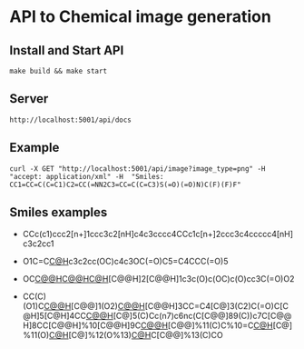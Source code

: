 # API to Chemical image generation

## Install and Start API
```
make build && make start
```

## Server
```
http://localhost:5001/api/docs
```

## Example

```
curl -X GET "http://localhost:5001/api/image?image_type=png" -H  "accept: application/xml" -H  "Smiles: CC1=CC=C(C=C1)C2=CC(=NN2C3=CC=C(C=C3)S(=O)(=O)N)C(F)(F)F"
```

## Smiles examples
* CCc(c1)ccc2[n+]1ccc3c2[nH]c4c3cccc4CCc1c[n+]2ccc3c4ccccc4[nH]c3c2cc1

* O1C=C[C@H]([C@H]1O2)c3c2cc(OC)c4c3OC(=O)C5=C4CCC(=O)5
    
* OC[C@@H](O1)[C@@H](O)[C@H](O)[C@@H]2[C@@H]1c3c(O)c(OC)c(O)cc3C(=O)O2

* CC(C)(O1)C[C@@H](O)[C@@]1(O2)[C@@H](C)[C@@H]3CC=C4[C@]3(C2)C(=O)C[C@H]5[C@H]4CC[C@@H](C6)[C@]5(C)Cc(n7)c6nc(C[C@@]89(C))c7C[C@@H]8CC[C@@H]%10[C@@H]9C[C@@H](O)[C@@]%11(C)C%10=C[C@H](O%12)[C@]%11(O)[C@H](C)[C@]%12(O%13)[C@H](O)C[C@@]%13(C)CO

